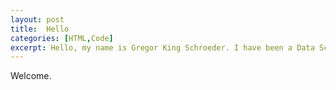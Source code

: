 ```yaml
---
layout: post
title:  Hello
categories: [HTML,Code]
excerpt: Hello, my name is Gregor King Schroeder. I have been a Data Scientist since they were called Statisticians.
---
```


Welcome.

